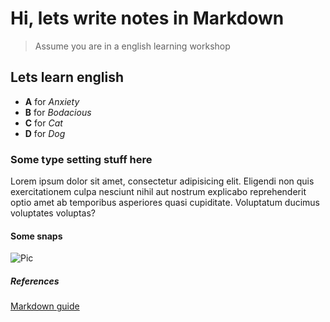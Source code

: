 # Hi, lets write notes in Markdown

> Assume you are in a english learning workshop

## Lets learn english

- **A** for *Anxiety*
- **B** for *Bodacious*
- **C** for *Cat*
- **D** for *Dog*

### Some type setting stuff here

Lorem ipsum dolor sit amet, consectetur adipisicing elit. Eligendi non quis exercitationem culpa nesciunt nihil aut nostrum explicabo reprehenderit optio amet ab temporibus asperiores quasi cupiditate. Voluptatum ducimus voluptates voluptas?


#### Some snaps

![Pic](https://images.pexels.com/photos/261909/pexels-photo-261909.jpeg?cs=srgb&dl=adult-blur-books-261909.jpg&fm=jpg)

##### References

[Markdown guide](https://guides.github.com/pdfs/markdown-cheatsheet-online.pdf)
